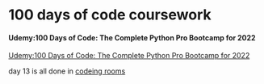 # 100 days of code coursework
#### Udemy:100 Days of Code: The Complete Python Pro Bootcamp for 2022
[Udemy:100 Days of Code: The Complete Python Pro Bootcamp for 2022](https://comcast.udemy.com/course/100-days-of-code/learn/)

day 13 is all done in [codeing rooms](https://app.codingrooms.com/app/)
